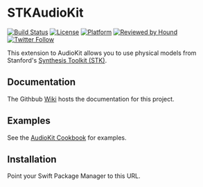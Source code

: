 # STKAudioKit

[![Build Status](https://github.com/AudioKit/STKAudioKit/workflows/CI/badge.svg)](https://github.com/AudioKit/STKAudioKit/actions?query=workflow%3ACI)
[![License](https://img.shields.io/github/license/AudioKit/STKAudioKit)](https://github.com/AudioKit/STKAudioKit/blob/main/LICENSE)
[![Platform](https://img.shields.io/cocoapods/p/AudioKit)](https://github.com/AudioKit/AudioKit/wiki)
[![Reviewed by Hound](https://img.shields.io/badge/Reviewed_by-Hound-8E64B0.svg)](https://houndci.com)
[![Twitter Follow](https://img.shields.io/twitter/follow/AudioKitPro.svg?style=social)](https://twitter.com/AudioKitPro)

This extension to AudioKit allows you to use physical models from Stanford's [Synthesis Toolkit (STK)](https://ccrma.stanford.edu/software/stk/).

## Documentation

The Githbub [Wiki](https://github.com/AudioKit/STKAudioKit/wiki) hosts the documentation for this project.

## Examples

See the [AudioKit Cookbook](https://github.com/AudioKit/Cookbook/) for examples.

## Installation

Point your Swift Package Manager to this URL.

